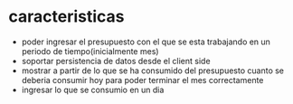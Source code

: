 # caracteristicas
- poder ingresar el presupuesto con el que se esta trabajando en un periodo de tiempo(inicialmente mes)
- soportar persistencia de datos desde el client side
- mostrar a partir de lo que se ha consumido del presupuesto cuanto se deberia consumir hoy para poder terminar el mes correctamente
- ingresar lo que se consumio en un dia